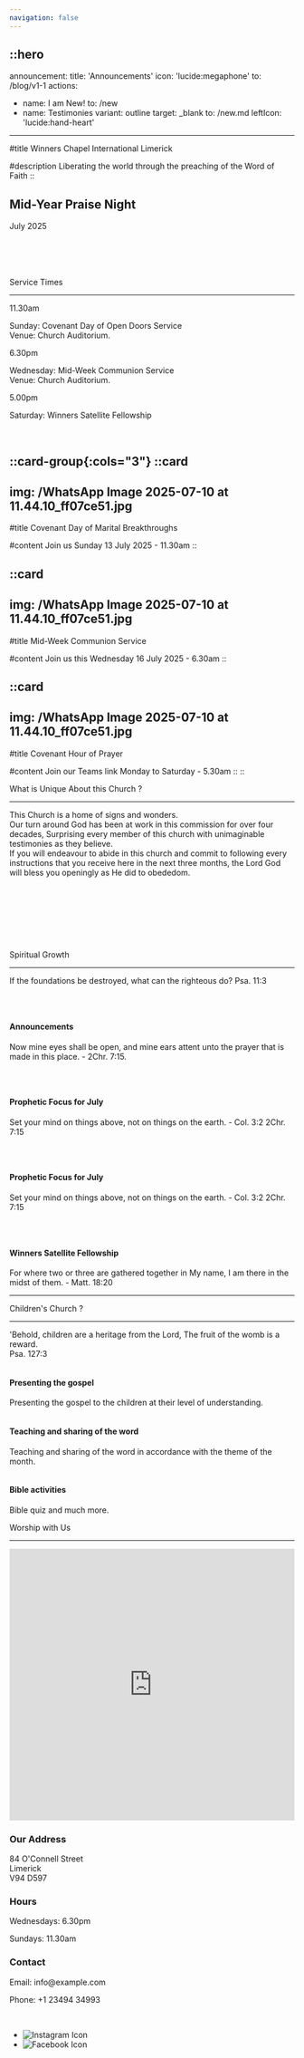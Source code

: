 ```yaml
---
navigation: false
---
```



::hero
---
announcement:
  title: 'Announcements'
  icon: 'lucide:megaphone'
  to: /blog/v1-1
actions:
  - name: I am New!
    to: /new
  - name: Testimonies
    variant: outline
    target: _blank
    to: /new.md
    leftIcon: 'lucide:hand-heart'
---

#title
<span class="font-black text-5xl lg:text-7xl">Winners Chapel International Limerick</span>


#description
<span class="bg-rose-600 bg-clip-text text-transparent font-bold">Liberating the world through the preaching of the Word of Faith</span>
::

 <div class="relative h-full w-full bg-white"><div class="absolute h-full w-full"></div></div>


  <!-- Hero -->
  <div class="px-4 sm:px-6 lg:px-8">
    <div class="h-120 md:h-[80dvh] flex flex-col bg-[url('/20250705_193525.jpg')] bg-cover bg-center bg-no-repeat rounded-2xl shadow-2xl filter saturate-100">
      <div class="mt-auto w-2/3 md:max-w-lg ps-5 pb-5 md:ps-10 md:pb-10">
        <div class="absolute left-4 right-4 bottom-4 rounded-xl bg-white backdrop-blur-sm bg-saturate-200 shadow-2xl translate-y-16 text-center p-6">
    <h2 class="text-xl font-large mb-2">Mid-Year Praise Night</h2>
    <p class="mb-0">July 2025</p>
  </div>
      </div>
    </div>
  </div>
  <!-- End Hero -->

  <img src="https://assets.website-files.com/63904f663019b0d8edf8d57c/63905b9f809b5c8180ce30c5_pattern-1.svg" alt="" class="absolute bottom-0 left-0 right-auto top-auto -z-10 inline-block md:bottom-1/2 md:left-0 md:right-auto md:top-auto" />
  <img src="https://assets.website-files.com/63904f663019b0d8edf8d57c/63905ba1538296b3f50a905e_pattern-2.svg" alt="" class="absolute bottom-auto left-auto right-0 top-0 -z-10 hidden sm:inline-block" />

<br>
<br>
<br>
<br>

  <section class="relative overflow-hidden bg-white py-12 sm:py-16 lg:py-20 filter">
    <div class="absolute h-72 w-72 scale-125 -right-8 -bottom-10">
      <div class="absolute h-60 w-60 rounded-2xl border-4 border-rose-600"></div>
      <div class="absolute h-60 w-60 translate-x-3 translate-y-3 rounded-2xl border-4 border-rose-600"></div>
      <div class="absolute h-60 w-60 translate-x-6 translate-y-6 rounded-2xl border-4 border-rose-600"></div>
    </div>
    <div class="mx-auto px-4 sm:px-6 lg:px-8">
      <div class="sm:text-center">
        <span class="text-3xl font-extrabold text-gray-600 sm:text-4xl xl:text-5xl bg-rose-600 bg-clip-text text-transparent">
          Service Times
        </span>
        <hr class="mt-4 h-1.5 w-32 border-none bg-rose-600 sm:mx-auto sm:mt-8" />
      </div>

  <div class="mx-auto mt-20 grid max-w-screen-lg grid-cols-1 gap-x-8 gap-y-12 text-center sm:text-left md:grid-cols-3">
        <div class="backdrop-blur-lg relative mb-3 rounded-3xl border bg-white/70 px-12 py-10 text-left shadow xl:px-12">
          <p class="relative text-5xl font-black text-center text-rose-600">11.30am</p>
          <p class="relative mt-5 text-center font-bold text-gray-600">Sunday: Covenant Day of Open Doors Service <br> Venue: Church Auditorium.</p>
        </div>

  <div class="backdrop-blur-lg relative mb-3 rounded-3xl border bg-white/70 px-12 py-10 text-left shadow xl:px-12">
          <p class="relative text-5xl font-black text-center text-rose-600">6.30pm</p>
          <p class="relative mt-5 text-center font-bold text-gray-600">Wednesday: Mid-Week Communion Service <br> Venue: Church Auditorium.</p>
        </div>

  <div class="backdrop-blur-lg relative mb-3 rounded-3xl border bg-white/70 px-12 py-10 text-left shadow xl:px-12">
          <p class="relative m-0 text-5xl font-black text-center text-rose-600">5.00pm</p>
          <p class="relative mt-5 text-center font-bold text-gray-600">Saturday: Winners Satellite Fellowship</p>
        </div>
      </div>
    </div>
  </section>


<br>

::card-group{:cols="3"}
  ::card
  ---
  img: /WhatsApp Image 2025-07-10 at 11.44.10_ff07ce51.jpg
  ---
  #title
  Covenant Day of Marital Breakthroughs

  #content
  Join us Sunday 13 July 2025 - 11.30am
  ::


  ::card
  ---
  img: /WhatsApp Image 2025-07-10 at 11.44.10_ff07ce51.jpg
  ---
  #title
  Mid-Week Communion Service

  #content
  Join us this Wednesday 16 July 2025 - 6.30am
  ::

  ::card
  ---
  img: /WhatsApp Image 2025-07-10 at 11.44.10_ff07ce51.jpg
  ---
  #title
  Covenant Hour of Prayer

  #content
  Join our Teams link Monday to Saturday - 5.30am
  ::
::  




<section
  class="ezy__featured46 light py-14 md:py-24 bg-white dark:bg-[#0b1727] text-zinc-900 dark:text-white relative overflow-hidden z-10"
>
  <div class="container px-4 mx-auto">
    <div class="sm:text-center">
        <span class="text-3xl font-extrabold text-gray-600 sm:text-4xl xl:text-5xl bg-rose-600 bg-clip-text text-transparent">
          What is Unique About this Church ?
        </span>
        <hr class="mt-4 h-1.5 w-32 border-none bg-rose-600 sm:mx-auto sm:mt-8" />
        <p class="text-lg opacity-80 leading-7">
          <span class="text-rose-600 font-bold">This Church is a home of signs and wonders.</span> <br>
          Our turn around God has been at work in this commission for over four decades,
          Surprising every member of this church with unimaginable testimonies as they
          believe. <br> <span class="text-rose-600 font-bold">If you will endeavour to abide in this church and commit to following every instructions that you receive here in the next three months</span>, the Lord God will bless you openingly as He did to obededom.
        </p>
      </div>
    </div>




<section class="bg-white">
	<div class="py-4 px-2 mx-auto max-w-screen-xl sm:py-4 lg:px-6">
		<div class="grid grid-cols-1 sm:grid-cols-2 md:grid-cols-5 gap-4 h-full">
			<div class="col-span-2 sm:col-span-1 md:col-span-2 bg-gray-50 h-auto md:h-full flex flex-col">
				<a href="" class="group relative flex flex-col overflow-hidden rounded-xl shadow-xl px-4 pb-4 pt-40 flex-grow">
					<img src="/WhatsApp Image 2025-07-06 at 14.23.55_8e3c71a4.jpg" alt="" class="absolute inset-0 h-full w-full object-cover group-hover:scale-105 transition-transform duration-500 ease-in-out">
					<div class="absolute inset-0 bg-gradient-to-b from-gray-900/25 to-gray-900/5"></div>
					<h3 class="z-10 text-2xl font-medium text-white absolute top-0 left-0 p-4 xs:text-xl md:text-3xl"></h3>
				</a>
			</div>
			<div class="col-span-2 sm:col-span-1 md:col-span-2 bg-stone-50">
				<a href="" class="group relative flex flex-col overflow-hidden rounded-xl shadow-xl px-4 pb-4 pt-40 mb-4">
					<img src="/WhatsApp Image 2025-07-06 at 14.23.53_fd680873.jpg" alt="" class="absolute inset-0 h-full w-full object-cover group-hover:scale-105 transition-transform duration-500 ease-in-out">
					<div class="absolute inset-0 bg-gradient-to-b from-gray-900/25 to-gray-900/5"></div>
					<h3 class="z-10 text-2xl font-medium text-white absolute top-0 left-0 p-4 xs:text-xl md:text-3xl"></h3>
				</a>
				<div class="grid gap-4 grid-cols-2 sm:grid-cols-2 lg:grid-cols-2">
					<a href="" class="group relative flex flex-col overflow-hidden rounded-xl shadow-xl px-4 pb-4 pt-40">
						<img src="/WhatsApp Image 2025-07-06 at 14.26.51_55bea7ae.jpg" alt="" class="absolute inset-0 h-full w-full object-cover group-hover:scale-105 transition-transform duration-500 ease-in-out">
						<div class="absolute inset-0 bg-gradient-to-b from-gray-900/25 to-gray-900/5"></div>
						<h3 class="z-10 text-2xl font-medium text-white absolute top-0 left-0 p-4 xs:text-xl md:text-3xl"></h3>
					</a>
					<a href="" class="group relative flex flex-col overflow-hidden rounded-xl shadow-xl px-4 pb-4 pt-40">
						<img src="/IMG-20240919-WA0006.jpg" alt="" class="absolute inset-0 h-full w-full object-cover group-hover:scale-105 transition-transform duration-500 ease-in-out">
						<div class="absolute inset-0 bg-gradient-to-b from-gray-900/25 to-gray-900/5"></div>
						<h3 class="z-10 text-2xl font-medium text-white absolute top-0 left-0 p-4 xs:text-xl md:text-3xl"></h3>
					</a>
				</div>
			</div>
			<div class="col-span-2 sm:col-span-1 md:col-span-1 bg-sky-50 h-auto md:h-full flex flex-col">
				<a href="" class="group relative flex flex-col overflow-hidden rounded-xl shadow-xl px-4 pb-4 pt-40 flex-grow">
					<img src="/20250705_191624.jpg" alt="" class="absolute inset-0 h-full w-full object-cover group-hover:scale-105 transition-transform duration-500 ease-in-out">
					<div class="absolute inset-0 bg-gradient-to-b from-gray-900/25 to-gray-900/5"></div>
					<h3 class="z-10 text-2xl font-medium text-white absolute top-0 left-0 p-4 xs:text-xl md:text-3xl"></h3>
				</a>
			</div>
		</div>
	</div>
</section>




<section class="py-24">
        <div class="mx-auto max-w-7xl px-4 sm:px-6 lg:px-8">
            <div class="sm:text-center">
        <span class="text-3xl font-extrabold text-gray-600 sm:text-4xl xl:text-5xl bg-rose-600 bg-clip-text text-transparent">
          Spiritual Growth
        </span>
        <hr class="mt-4 h-1.5 w-32 border-none bg-rose-600 sm:mx-auto sm:mt-8" />
                    <p> If the foundations be destroyed, what can the righteous do? Psa. 11:3
                </p>
            </div>
            <div
                class="flex justify-center items-center gap-x-5 gap-y-8 lg:gap-y-0 flex-wrap md:flex-wrap lg:flex-nowrap lg:flex-row lg:justify-between lg:gap-x-8">
                <div class="relative w-full text-center max-md:max-w-sm max-md:mx-auto group md:w-2/5 lg:w-1/4">
                    <div class="bg-indigo-50 rounded-lg flex justify-center items-center mb-5 w-20 h-20 mx-auto cursor-pointer transition-all duration-500 group-hover:bg-indigo-600">
                        <svg class="stroke-indigo-600 transition-all duration-500 group-hover:stroke-white" width="30" height="30" viewBox="0 0 30 30" fill="none" xmlns="http://www.w3.org/2000/svg">
                            <path
                                d="M10 27.5L15 25M15 25V21.25M15 25L20 27.5M8.75 14.375L12.5998 11.0064C13.1943 10.4862 14.1163 10.6411 14.5083 11.327L15.4917 13.048C15.8837 13.7339 16.8057 13.8888 17.4002 13.3686L21.25 10M2.5 2.5H27.5M26.25 2.5V13.25C26.25 17.0212 26.25 18.9069 25.0784 20.0784C23.9069 21.25 22.0212 21.25 18.25 21.25H11.75C7.97876 21.25 6.09315 21.25 4.92157 20.0784C3.75 18.9069 3.75 17.0212 3.75 13.25V2.5"
                                stroke="" stroke-width="2" stroke-linecap="round" stroke-linejoin="round"></path>
                        
  </svg>
                    </div>
                    <h4 class="text-lg font-medium text-gray-900 mb-3 capitalize">
                        Announcements
                    </h4>
                    <p class="text-sm font-normal text-gray-500">
                        Now mine eyes shall be open, and mine ears attent unto the prayer that is made in this place. - 2Chr. 7:15.
                    </p>
                </div>
                <div class="relative w-full text-center max-md:max-w-sm max-md:mx-auto group md:w-2/5 lg:w-1/4">
                    <div class="bg-pink-50 rounded-lg flex justify-center items-center mb-5 w-20 h-20 mx-auto cursor-pointer transition-all duration-500 group-hover:bg-pink-600">
                        <svg class="stroke-pink-600 transition-all duration-500 group-hover:stroke-white" width="30" height="30" viewBox="0 0 30 30" fill="none" xmlns="http://www.w3.org/2000/svg">
                            <path
                                d="M2.5 7.5C2.5 4.73858 4.73858 2.5 7.5 2.5C10.2614 2.5 12.5 4.73858 12.5 7.5C12.5 10.2614 10.2614 12.5 7.5 12.5C4.73858 12.5 2.5 10.2614 2.5 7.5Z"
                                stroke="" stroke-width="2"></path>
                            <path
                                d="M2.5 22.5C2.5 20.143 2.5 18.9645 3.23223 18.2322C3.96447 17.5 5.14298 17.5 7.5 17.5C9.85702 17.5 11.0355 17.5 11.7678 18.2322C12.5 18.9645 12.5 20.143 12.5 22.5C12.5 24.857 12.5 26.0355 11.7678 26.7678C11.0355 27.5 9.85702 27.5 7.5 27.5C5.14298 27.5 3.96447 27.5 3.23223 26.7678C2.5 26.0355 2.5 24.857 2.5 22.5Z"
                                stroke="" stroke-width="2"></path>
                            <path
                                d="M17.5 7.5C17.5 5.14298 17.5 3.96447 18.2322 3.23223C18.9645 2.5 20.143 2.5 22.5 2.5C24.857 2.5 26.0355 2.5 26.7678 3.23223C27.5 3.96447 27.5 5.14298 27.5 7.5C27.5 9.85702 27.5 11.0355 26.7678 11.7678C26.0355 12.5 24.857 12.5 22.5 12.5C20.143 12.5 18.9645 12.5 18.2322 11.7678C17.5 11.0355 17.5 9.85702 17.5 7.5Z"
                                stroke="" stroke-width="2"></path>
                            <path
                                d="M17.5 22.5C17.5 19.7386 19.7386 17.5 22.5 17.5C25.2614 17.5 27.5 19.7386 27.5 22.5C27.5 25.2614 25.2614 27.5 22.5 27.5C19.7386 27.5 17.5 25.2614 17.5 22.5Z"
                                stroke="" stroke-width="2"></path>
                        
  </svg>
                    </div>
                    <h4 class="text-lg font-medium text-gray-900 mb-3 capitalize">
                        Prophetic Focus for July
                    </h4>
                    <p class="text-sm font-normal text-gray-500">
                        Set your mind on things above, not on things on the earth. - Col. 3:2 2Chr. 7:15
                    </p>
                </div>
                <div class="relative w-full text-center max-md:max-w-sm max-md:mx-auto group md:w-2/5 lg:w-1/4">
                    <div class="bg-teal-50 rounded-lg flex justify-center items-center mb-5 w-20 h-20 mx-auto cursor-pointer transition-all duration-500 group-hover:bg-teal-600">
                        <svg class="stroke-teal-600 transition-all duration-500 group-hover:stroke-white" width="30" height="30" viewBox="0 0 30 30" fill="none" xmlns="http://www.w3.org/2000/svg">
                            <path
                                d="M3.75 26.25H26.25M6.25 22.875C4.86929 22.875 3.75 21.8676 3.75 20.625V12.75C3.75 11.5074 4.86929 10.5 6.25 10.5C7.63071 10.5 8.75 11.5074 8.75 12.75V20.625C8.75 21.8676 7.63071 22.875 6.25 22.875ZM15 22.875C13.6193 22.875 12.5 21.8676 12.5 20.625V9.375C12.5 8.13236 13.6193 7.125 15 7.125C16.3807 7.125 17.5 8.13236 17.5 9.375V20.625C17.5 21.8676 16.3807 22.875 15 22.875ZM23.75 22.875C22.3693 22.875 21.25 21.8676 21.25 20.625V6C21.25 4.75736 22.3693 3.75 23.75 3.75C25.1307 3.75 26.25 4.75736 26.25 6V20.625C26.25 21.8676 25.1307 22.875 23.75 22.875Z"
                                stroke="" stroke-width="2" stroke-linecap="round"></path>
                        
  </svg>
                    </div>
                    <h4 class="text-lg font-medium text-gray-900 mb-3 capitalize">
                        Prophetic Focus for July
                    </h4>
                    <p class="text-sm font-normal text-gray-500">
                        Set your mind on things above, not on things on the earth. - Col. 3:2 2Chr. 7:15
                    </p>
                </div>
                <div class="relative w-full text-center max-md:max-w-sm max-md:mx-auto group md:w-2/5 lg:w-1/4">
                    <div class="bg-orange-50 rounded-lg flex justify-center items-center mb-5 w-20 h-20 mx-auto cursor-pointer transition-all duration-500 group-hover:bg-orange-600">
                        <svg class="stroke-orange-600 transition-all duration-500 group-hover:stroke-white" width="30" height="30" viewBox="0 0 30 30" fill="none" xmlns="http://www.w3.org/2000/svg">
                            <path
                                d="M15.4167 12.0833V21.25M5.41667 21.25V20.8333C5.41667 19.262 5.41667 18.4763 5.90482 17.9882C6.39298 17.5 7.17865 17.5 8.75 17.5H22.0833C23.6547 17.5 24.4404 17.5 24.9285 17.9882C25.4167 18.4763 25.4167 19.262 25.4167 20.8333V21.25M15.4167 9.16667C13.8453 9.16667 13.0596 9.16667 12.5715 8.67851C12.0833 8.19036 12.0833 7.40468 12.0833 5.83333C12.0833 4.26198 12.0833 3.47631 12.5715 2.98816C13.0596 2.5 13.8453 2.5 15.4167 2.5C16.988 2.5 17.7737 2.5 18.2618 2.98816C18.75 3.47631 18.75 4.26198 18.75 5.83333C18.75 7.40468 18.75 8.19036 18.2618 8.67851C17.7737 9.16667 16.988 9.16667 15.4167 9.16667ZM7.08333 25.8333C7.08333 26.7538 6.33714 27.5 5.41667 27.5C4.49619 27.5 3.75 26.7538 3.75 25.8333C3.75 24.9129 4.49619 24.1667 5.41667 24.1667C6.33714 24.1667 7.08333 24.9129 7.08333 25.8333ZM17.0833 25.8333C17.0833 26.7538 16.3371 27.5 15.4167 27.5C14.4962 27.5 13.75 26.7538 13.75 25.8333C13.75 24.9129 14.4962 24.1667 15.4167 24.1667C16.3371 24.1667 17.0833 24.9129 17.0833 25.8333ZM27.0833 25.8333C27.0833 26.7538 26.3371 27.5 25.4167 27.5C24.4962 27.5 23.75 26.7538 23.75 25.8333C23.75 24.9129 24.4962 24.1667 25.4167 24.1667C26.3371 24.1667 27.0833 24.9129 27.0833 25.8333Z"
                                stroke="" stroke-width="2" stroke-linecap="round"></path>
                        
  </svg>
                    </div>
                    <h4 class="text-lg font-medium text-gray-900 mb-3 capitalize">
                        Winners Satellite Fellowship
                    </h4>
                    <p class="text-sm font-normal text-gray-500">
                        For where two or three are gathered together in My name, I am there in the midst of them. - Matt. 18:20
                    </p>
                </div>
            </div>
        </div>
    </section>

---
                                            
<section
  class="ezy__howitworks9 light py-14 md:py-24 bg-white"
>
  <div class="container px-4">
    <div class="grid grid-cols-12">
      <div class="col-span-12">
        <div class="text-center">
          <span class="text-3xl font-extrabold text-gray-600 sm:text-4xl xl:text-5xl bg-rose-600 bg-clip-text text-transparent">
          Children's Church ?
        </span>
        <hr class="mt-4 h-1.5 w-32 border-none bg-rose-600 sm:mx-auto sm:mt-8" />
          <p class="text-[17px] leading-normal opacity-80">
            'Behold, children are a heritage from the Lord, The fruit of the womb is a reward. <br> Psa. 127:3
          </p>
        </div>
      </div>
      <!-- card start's -->
      <div class="col-span-12 md:col-span-4 mt-8 md:mt-16">
        <div class="flex flex-col text-center h-full p-6 md:p-12">
          <div class="grow">
            <img
              src="https://cdn.easyfrontend.com/pictures/icons/one.png"
              alt=""
              class="w-24 h-24 mx-auto"
            />
            <h4 class="my-4 font-bold text-2xl">Presenting the gospel</h4>
            <p class="opacity-75 mb-2">
              Presenting the gospel to the children at their level of understanding.
            </p>
          </div>
        </div>
      </div>
      <!-- card end's -->
      <!-- card start's -->
      <div class="col-span-12 md:col-span-4 mt-8 md:mt-16">
        <div class="flex flex-col text-center h-full p-6 md:p-12">
          <div class="grow">
            <img
              src="https://cdn.easyfrontend.com/pictures/icons/two.png"
              alt=""
              class="w-24 h-24 mx-auto"
            />
            <h4 class="my-4 font-bold text-2xl">Teaching and sharing of the word</h4>
            <p class="opacity-75 mb-2">
              Teaching and sharing of the word in accordance with the theme of the month.
            </p>
          </div>
        </div>
      </div>
      <!-- card end's -->
      <!-- card start's -->
      <div class="col-span-12 md:col-span-4 mt-8 md:mt-16">
        <div class="flex flex-col text-center h-full p-6 md:p-12">
          <div class="grow">
            <img
              src="https://cdn.easyfrontend.com/pictures/icons/three.png"
              alt=""
              class="w-24 h-24 mx-auto"
            />
            <h4 class="my-4 font-bold text-2xl">Bible activities</h4>
            <p class="opacity-75 mb-2">
              Bible quiz and much more.
            </p>
          </div>
        </div>
      </div>
      <!-- card end's -->
    </div>
  </div>
</section>



<section class="bg-white">
    <div class="max-w-7xl mx-auto py-16 px-4 sm:px-6 lg:py-20 lg:px-8">
        <div class="max-w-2xl lg:max-w-4xl mx-auto text-center">
            <span class="text-3xl font-extrabold text-gray-600 sm:text-4xl xl:text-5xl bg-rose-600 bg-clip-text text-transparent">Worship with Us</span>
        </div>
<hr class="mt-4 h-1.5 w-32 border-none bg-rose-600 sm:mx-auto sm:mt-8" />
        <div class="mt-16 lg:mt-20">
            <div class="grid grid-cols-1 md:grid-cols-2 gap-8">
                <div class="rounded-xl shadow-xl overflow-hidden">
                    <iframe
                        src="https://www.google.com/maps/embed?pb=!1m14!1m8!1m3!1d19359.921860543483!2d-8.63089!3d52.660154!3m2!1i1024!2i768!4f13.1!3m3!1m2!1s0x485b5c63917759ed%3A0x701125369c33f748!2s84%20O&#39;Connell%20St%2C%20Prior&#39;s-Land%2C%20Limerick%2C%20V94%20D597%2C%20Ireland!5e0!3m2!1sen!2sus!4v1752178444253!5m2!1sen!2sus"
                        width="100%" height="480" style="border:0;" allowfullscreen="" loading="lazy"></iframe>
                </div>
                <div>
                    <div class="max-w-full mx-auto rounded-lg overflow-hidden">
                        <div class="px-6 py-4">
                            <h3 class="text-lg font-medium text-gray-900">Our Address</h3>
                            <p class="mt-1 text-gray-600">84 O'Connell Street <br> Limerick <br> V94 D597</p>
                        </div>
                        <div class="border-t border-gray-200 px-6 py-4">
                            <h3 class="text-lg font-medium text-gray-900">Hours</h3>
                            <p class="mt-1 text-gray-600">Wednesdays: 6.30pm</p>
                            <p class="mt-1 text-gray-600">Sundays: 11.30am</p>
                        </div>
                        <div class="border-t border-gray-200 px-6 py-4">
                            <h3 class="text-lg font-medium text-gray-900">Contact</h3>
                            <p class="mt-1 text-gray-600">Email: info@example.com</p>
                            <p class="mt-1 text-gray-600">Phone: +1 23494 34993</p>
                        </div>
                    </div>
                </div>
            </div>
        </div>
    </div>
</section>


<br>

<ul class="flex gap-y-6 flex-wrap items-center justify-center [&>*]:px-12 lg:divide-x">

  <!-- Instagram Icon -->
  <li class="flex-none list-none">
    <img src="https://img.icons8.com/?size=100&id=nj0Uj45LGUYh&format=png&color=000000" alt="Instagram Icon" class="w-20 h-auto" />
  </li>

  <!-- Facebook Icon -->
  <li class="flex-none list-none">
    <img src="https://img.icons8.com/?size=100&id=13912&format=png&color=000000" alt="Facebook Icon" class="w-20 h-auto" />
  </li>
</ul>




